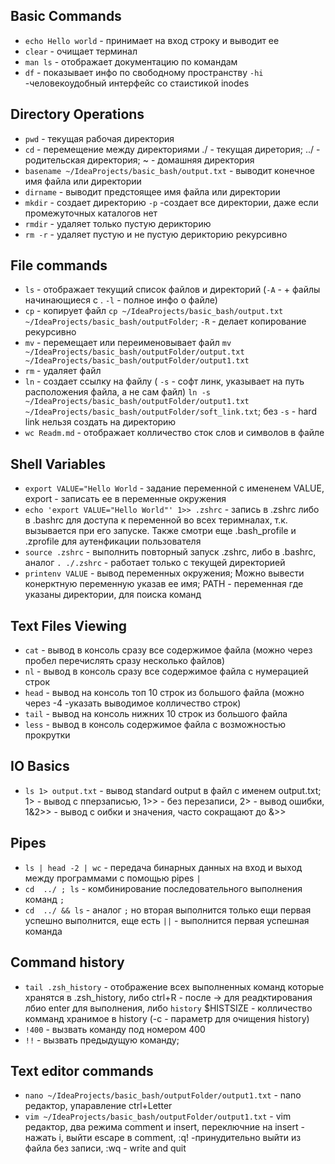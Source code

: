 ##  Basic Commands
-   ```echo Hello world``` - принимает на вход строку и выводит ее
-   ```clear``` - очищает терминал
-   ```man ls``` - отображает документацию по командам
-   ```df``` - показывает инфо по свободному пространству `-hi` -человекоудобный интерфейс со стаистикой inodes
##  Directory Operations
-   ```pwd``` - текущая рабочая директория
-   ```cd``` - перемещение между директориями ./ - текущая диретория; ../ - родительская директория; ~ - домашняя директория
-   ```basename ~/IdeaProjects/basic_bash/output.txt``` - выводит конечное имя файла или директории
-   ```dirname``` - выводит предстоящее имя файла или директории
-   ```mkdir``` - создает директорию `-p` -создает все директории, даже если промежуточных каталогов нет
-   ```rmdir``` - удаляет только пустую дерикторию
-   ```rm -r``` - удаляет пустую и не пустую дерикторию рекурсивно
##  File commands
-   ```ls``` - отображает текущий список файлов и директорий (`-A` - + файлы начинающиеся с . `-l` - полное инфо о файле)
-   ```cp``` - копирует файл `cp ~/IdeaProjects/basic_bash/output.txt ~/IdeaProjects/basic_bash/outputFolder`; `-R` - делает копирование рекурсивно
-   ```mv``` - перемещает или переименовывает файл `mv ~/IdeaProjects/basic_bash/outputFolder/output.txt ~/IdeaProjects/basic_bash/outputFolder/output1.txt`
-   ```rm``` - удаляет файл
-   ```ln``` - создает ссылку на файлу ( `-s` - софт линк, указывает на путь расположения файла, а не сам файл) `ln -s ~/IdeaProjects/basic_bash/outputFolder/output1.txt ~/IdeaProjects/basic_bash/outputFolder/soft_link.txt`; без `-s` - hard link нельзя создать на директорию
-   ```wc Readm.md``` - отображает колличество сток слов и символов в файле
##  Shell Variables
-   ```export VALUE="Hello World``` - задание переменной с имененем VALUE, export - записать ее в переменные окружения
-   ```echo 'export VALUE="Hello World"' 1>> .zshrc``` - запись в .zshrc либо в .bashrc для доступа к переменной во всех теримналах, т.к. вызывается при его запуске. Также смотри еще .bash_profile и .zprofile для аутенфикации пользователя
-   ```source .zshrc``` - выполнить повторный запуск .zshrc, либо в .bashrc, аналог `. ./.zshrc` - работает только с текущей директорией
-   ```printenv VALUE``` - вывод переменных окружения; Можно вывести конерктную переменную указав ее имя; PATH - переменная где указаны директории, для поиска команд
##  Text Files Viewing 
-   ```cat``` - вывод в консоль сразу все содержимое файла (можно через пробел перечислять сразу несколько файлов)
-   ```nl``` - вывод в консоль сразу все содержимое файла с нумерацией строк
-   ```head``` - вывод на консоль топ 10 строк из большого файла (можно через -4 -указать выводимое колличество строк)
-   ```tail``` - вывод на консоль нижних 10 строк из большого файла
-   ```less``` - вывод в консоль содержимое файла c возможностью прокрутки
##  IO Basics
-   ```ls 1> output.txt``` - вывод standard output  в файл с именем output.txt; 1> - вывод с пперзаписью, 1>> - без перезаписи, 2> - вывод ошибки, 1&2>> - вывод с оибки и значения, часто сокращают до &>>
##  Pipes
-   ```ls | head -2 | wc``` - передача бинарных данных на вход и выход между программами с помощью pipes `|`
-   ```cd  ../ ; ls``` - комбинирование последовательного выполнения команд `;`
-   ```cd  ../ && ls``` - аналог `;` но вторая выполнится только ещи первая успешно выполнится, еще есть `||` - выполнится первая успешная команда
## Command history
-   ```tail .zsh_history``` - отображение всех выполненных команд которые хранятся в .zsh_history, либо ctrl+R - после -> для реадктирования лбио enter для выполнения, либо `history` $HISTSIZE -  колличество комманд хранимое в history (-c - параметр для очищения history)
-   ```!400``` - вызвать команду под номером 400
-   ```!!``` - вызвать предыдущую команду; 
## Text editor commands
-   ```nano ~/IdeaProjects/basic_bash/outputFolder/output1.txt``` - nano редактор, упаравление ctrl+Letter
-   ```vim ~/IdeaProjects/basic_bash/outputFolder/output1.txt``` - vim редактор, два режима comment и insert, переключние на insert - нажать i, выйти escape в comment, :q! -принудительно выйти из файла без записи, :wq - write and quit 
